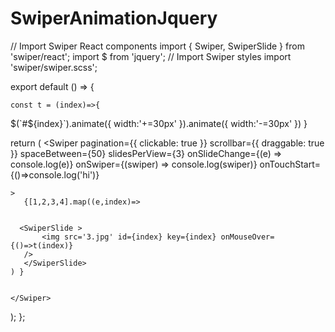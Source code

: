 # SwiperAnimationJquery



// Import Swiper React components
import { Swiper, SwiperSlide } from 'swiper/react';
import $ from 'jquery';
// Import Swiper styles
import 'swiper/swiper.scss';

export default () => {
   
    const t = (index)=>{
       
$(`#${index}`).animate({
    width:'+=30px'
}).animate({
    width:'-=30px'
})
    }
   
  return (
    <Swiper
    pagination={{ clickable: true }}
      scrollbar={{ draggable: true }}
      spaceBetween={50}
      slidesPerView={3}
      onSlideChange={(e) => console.log(e)}
      onSwiper={(swiper) => console.log(swiper)}
      onTouchStart={()=>console.log('hi')}
      
    >
       {[1,2,3,4].map((e,index)=>

       
      <SwiperSlide >
           <img src='3.jpg' id={index} key={index} onMouseOver={()=>t(index)}
       />
       </SwiperSlide>
    ) }
     
      
    </Swiper>
  );
};
